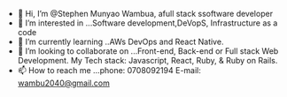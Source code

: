 - 👋 Hi, I’m @Stephen Munyao Wambua, afull stack ssoftware developer
- 👀 I’m interested in ...Software development,DeVopS, Infrastructure as a code
- 🌱 I’m currently learning ..AWs DevOps and React Native.
- 💞️ I’m looking to collaborate on ...Front-end, Back-end or Full stack Web Development. My Tech stack: Javascript, React, Ruby, & Ruby on Rails.
- 📫 How to reach me ...phone: 0708092194 E-mail: wambu2040@gmail.com

<!---
steve2030/steve2030 is a ✨ special ✨ repository because its `README.md` (this file) appears on your GitHub profile.
You can click the Preview link to take a look at your changes.
--->
